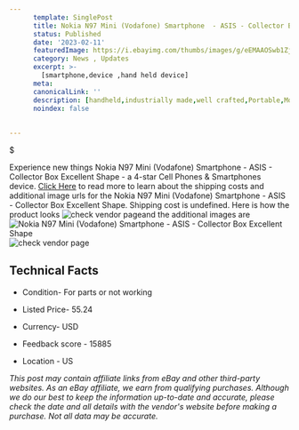 ```yaml
---
      template: SinglePost
      title: Nokia N97 Mini (Vodafone) Smartphone  - ASIS - Collector Box Excellent Shape
      status: Published
      date: '2023-02-11'
      featuredImage: https://i.ebayimg.com/thumbs/images/g/eEMAAOSwb1Zj3Wyq/s-l225.jpg
      category: News , Updates
      excerpt: >-
        [smartphone,device ,hand held device]
      meta:
      canonicalLink: ''
      description: [handheld,industrially made,well crafted,Portable,Mobile,Compact,Convenient,Lightweight,Maneuverable,Man-portable,Miniature,Carriable,Hand-held,Light,Holdable,Transportable,Mobile device,Pocket-sized,On-the-go,Wireless,Cordless,Compact size,Convenient size, smartphone,device ,hand held device]
      noindex: false
      
        
---
```

$

Experience new things Nokia N97 Mini (Vodafone) Smartphone  - ASIS - Collector Box Excellent Shape - a 4-star Cell Phones & Smartphones device. [Click Here](https://www.ebay.com/itm/144929298571?hash=item21be75988b%3Ag%3AeEMAAOSwb1Zj3Wyq&mkevt=1&mkcid=1&mkrid=711-53200-19255-0&campid=%253CePNCampaignId%253E&customid=%253CreferenceId%253E&toolid=10049) to read more to learn about the shipping costs and additional image urls for the Nokia N97 Mini (Vodafone) Smartphone  - ASIS - Collector Box Excellent Shape. Shipping cost is undefined. Here is how the product looks ![check vendor page](https://i.ebayimg.com/thumbs/images/g/eEMAAOSwb1Zj3Wyq/s-l225.jpg)and the additional images are![Nokia N97 Mini (Vodafone) Smartphone  - ASIS - Collector Box Excellent Shape](https://i.ebayimg.com/images/g/eEMAAOSwb1Zj3Wyq/s-l1600.jpg)![check vendor page](https://origin-galleryplus.ebayimg.com/ws/web/144929298571_2_0_1/225x225.jpg,https://origin-galleryplus.ebayimg.com/ws/web/144929298571_3_0_1/225x225.jpg,https://origin-galleryplus.ebayimg.com/ws/web/144929298571_4_0_1/225x225.jpg,https://origin-galleryplus.ebayimg.com/ws/web/144929298571_5_0_1/225x225.jpg)



 ## Technical Facts 



     
      

 - Condition- For parts or not working 


      

 - Listed Price- 55.24 


      

 - Currency- USD 


      

 - Feedback score - 15885 


      

 - Location - US 


      
      

 *_This post may contain affiliate links from eBay and other third-party websites. As an eBay affiliate, we earn from qualifying purchases. Although we do our best to keep the information up-to-date and accurate, please check the date and all details with the vendor's website before making a purchase. Not all data may be accurate._*






